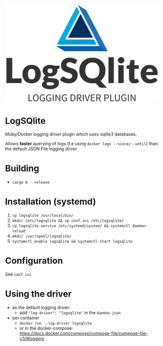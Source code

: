 <p align="center"><img src="https://github.com/daschr/logsqlite/raw/resources/images/LogSQlite%20Main%20Logo.png" alt="Logo" width="600"/></p>

# LogSQlite
Moby/Docker logging driver plugin which uses sqlite3 databases.

Allows **faster** querying of logs (f.e using `docker logs --since/--until`) than the default JSON File logging driver

# Building
* `cargo b --release`

# Installation (systemd)
1. `cp logsqlite /usr/local/bin/`
2. `mkdir /etc/logsqlite && cp conf.ini /etc/logsqlite/`
3. `cp logsqlite.service /etc/systemd/system/ && systemctl daemon-reload`
4. `mkdir /var/spool/logsqlite/`
5. `systemctl enable logsqlite && systemctl start logsqlite`

# Configuration
See `conf.ini`

# Using the driver
- as the default logging driver:
  - add `"log-driver": "logsqlite"` in the `daemon.json`
- per container
  - `docker run --log-driver logsqlite`
  - or in the docker-compose: https://docs.docker.com/compose/compose-file/compose-file-v3/#logging  

